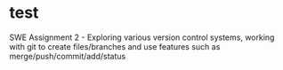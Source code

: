 # test
SWE Assignment 2 - Exploring various version control systems, working with git to create files/branches and use features such as merge/push/commit/add/status

